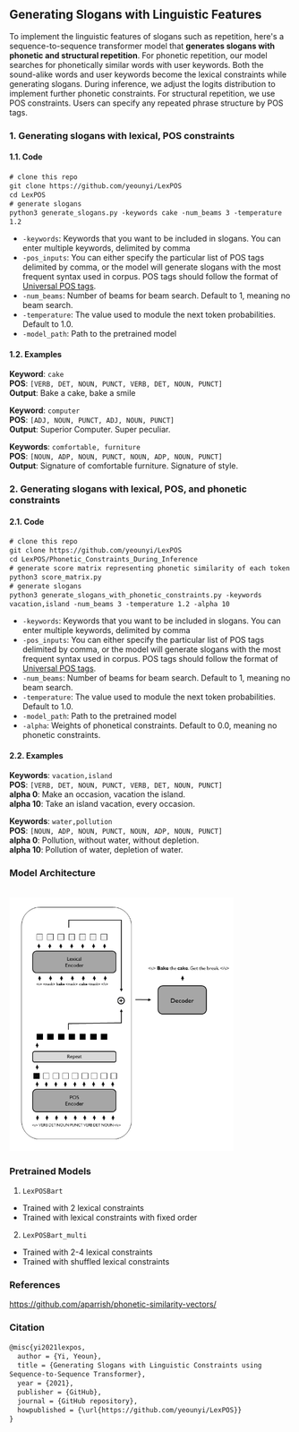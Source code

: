 ## Generating Slogans with Linguistic Features
To implement the linguistic features of slogans such as repetition, here's a sequence-to-sequence transformer model that <b> generates slogans with phonetic and structural repetition</b>. For phonetic repetition, our model searches for phonetically similar words with user keywords. Both the sound-alike words and user keywords become the lexical constraints while generating slogans. During inference, we adjust the logits distribution to implement further phonetic constraints. For structural repetition, we use POS constraints. Users can specify any repeated phrase structure by POS tags.


### 1. Generating slogans with lexical, POS constraints 
#### 1.1. Code 
```python3
# clone this repo
git clone https://github.com/yeounyi/LexPOS
cd LexPOS
# generate slogans 
python3 generate_slogans.py -keywords cake -num_beams 3 -temperature 1.2
```
- `-keywords`: Keywords that you want to be included in slogans. You can enter multiple keywords, delimited by comma
-  `-pos_inputs`: You can either specify the particular list of POS tags delimited by comma, or the model will generate slogans with the most frequent syntax used in corpus. POS tags should follow the format of [Universal POS tags](https://universaldependencies.org/u/pos/).  
- `-num_beams`: Number of beams for beam search. Default to 1, meaning no beam search.
- `-temperature`: The value used to module the next token probabilities. Default to 1.0.
- `-model_path`: Path to the pretrained model

#### 1.2. Examples 

<b>Keyword</b>: `cake` <br>
<b>POS</b>: `[VERB, DET, NOUN, PUNCT, VERB, DET, NOUN, PUNCT]`	 <br>
<b>Output</b>: Bake a cake, bake a smile <br>

<b>Keyword</b>: `computer` <br>
<b>POS</b>: `[ADJ, NOUN, PUNCT, ADJ, NOUN, PUNCT]` <br>
<b>Output</b>: Superior Computer. Super peculiar. <br>

<b>Keywords</b>: `comfortable, furniture` <br>
<b>POS</b>: `[NOUN, ADP, NOUN, PUNCT, NOUN, ADP, NOUN, PUNCT]` <br>
<b>Output</b>: Signature of comfortable furniture. Signature of style. <br>


### 2. Generating slogans with lexical, POS, and phonetic constraints
#### 2.1. Code 
```python3
# clone this repo
git clone https://github.com/yeounyi/LexPOS
cd LexPOS/Phonetic_Constraints_During_Inference
# generate score matrix representing phonetic similarity of each token
python3 score_matrix.py
# generate slogans 
python3 generate_slogans_with_phonetic_constraints.py -keywords vacation,island -num_beams 3 -temperature 1.2 -alpha 10
```
- `-keywords`: Keywords that you want to be included in slogans. You can enter multiple keywords, delimited by comma
-  `-pos_inputs`: You can either specify the particular list of POS tags delimited by comma, or the model will generate slogans with the most frequent syntax used in corpus. POS tags should follow the format of [Universal POS tags](https://universaldependencies.org/u/pos/).  
- `-num_beams`: Number of beams for beam search. Default to 1, meaning no beam search.
- `-temperature`: The value used to module the next token probabilities. Default to 1.0.
- `-model_path`: Path to the pretrained model
- `-alpha`: Weights of phonetical constraints. Default to 0.0, meaning no phonetic constraints.

#### 2.2. Examples

<b>Keywords</b>: `vacation,island` <br>
<b>POS</b>: `[VERB, DET, NOUN, PUNCT, VERB, DET, NOUN, PUNCT]`	 <br>
<b>alpha 0</b>: Make an occasion, vacation the island. <br>
<b>alpha 10</b>: Take an island vacation, every occasion. <br>

<b>Keywords</b>: `water,pollution` <br>
<b>POS</b>: `[NOUN, ADP, NOUN, PUNCT, NOUN, ADP, NOUN, PUNCT]`	 <br>
<b>alpha 0</b>: Pollution, without water, without depletion. <br>
<b>alpha 10</b>: Pollution of water, depletion of water. <br>

### Model Architecture
<br>
<img src="https://github.com/yeounyi/LexPOS/blob/main/assets/adj_graph.png" width=400>

### Pretrained Models 
1. `LexPOSBart`
- Trained with 2 lexical constraints 
- Trained with lexical constraints with fixed order 
2. `LexPOSBart_multi`
- Trained with 2-4 lexical constraints
- Trained with shuffled lexical constraints   

### References
https://github.com/aparrish/phonetic-similarity-vectors/

### Citation
```
@misc{yi2021lexpos,
  author = {Yi, Yeoun},
  title = {Generating Slogans with Linguistic Constraints using Sequence-to-Sequence Transformer},
  year = {2021},
  publisher = {GitHub},
  journal = {GitHub repository},
  howpublished = {\url{https://github.com/yeounyi/LexPOS}}
}
```
